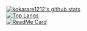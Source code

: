 [![kokarare1212's github stats](https://github-readme-stats.vercel.app/api?username=kokarare1212&show_icons=true)](https://github.com/kokarare1212/)  
[![Top Langs](https://github-readme-stats.vercel.app/api/top-langs/?username=kokarare1212&layout=compact)](https://github.com/kokarare1212/)  
[![ReadMe Card](https://github-readme-stats.vercel.app/api/pin/?username=kokarare1212&repo=RadikoDownloader)](https://github.com/kokarare1212/RadikoDownloader/)  
